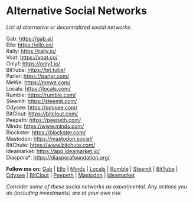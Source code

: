 # Alternative Social Networks
*List of alternative or decentralized social networks:*

Gab: https://gab.ai/  
Ello: https://ello.co/  
Rally: https://rally.io/  
Voat: https://voat.co/  
Only1: https://only1.io/  
BitTube: https://bit.tube/  
Parler: https://parler.com/  
MeWe: https://mewe.com/  
Locals: https://locals.com/  
Rumble: https://rumble.com/  
Steemit: https://steemit.com/  
Odysee: https://odysee.com/  
BitClout: https://bitclout.com/  
Peepeth: https://peepeth.com/  
Minds: https://www.minds.com/  
Blockster: https://blockster.com/  
Mastodon: https://mastodon.social/  
BitChute: https://www.bitchute.com/  
Ideamarket: https://app.ideamarket.io/  
Diaspora*: https://diasporafoundation.org/

**Follow me on:** [Gab](https://gab.ai/gamer456148) | [Ello](https://ello.co/childprodigy) | [Minds](https://www.minds.com/LoneroLNR) | [Locals](https://decentralizedinternet.locals.com/) | [Rumble](https://rumble.com/c/c-580817) | [Steemit](https://steemit.com/@etherstone) | [BitTube](https://bittube.tv/profile/gamer456148) | [Odysee](https://odysee.com/@MrAndrew:8) | [BitClout](https://bitclout.com/u/amkn) | [Peepeth](https://peepeth.com/gamer456148) | [Mastodon](https://mastodon.social/@gamer456148) | [Ideamarket](https://app.ideamarket.io/i/twitter/gamer456148)

*Consider some of these social networks as experimental. Any actions you do (including investments) are at your own risk*
